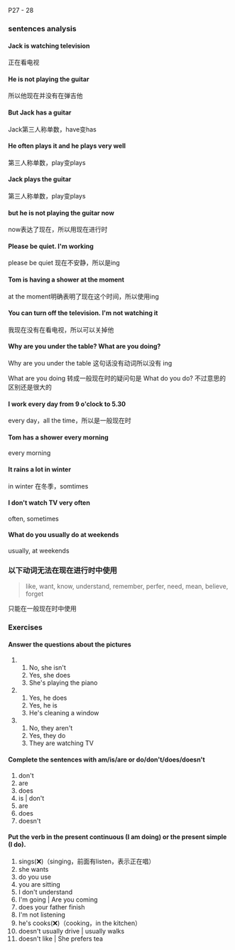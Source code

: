 P27 - 28

### sentences analysis

#### Jack is watching television

正在看电视

#### He is not playing the guitar

所以他现在并没有在弹吉他

#### But Jack has a guitar

Jack第三人称单数，have变has

#### He often plays it and he plays very well

第三人称单数，play变plays

#### Jack plays the guitar

第三人称单数，play变plays

#### but he is not playing the guitar now

now表达了现在，所以用现在进行时

#### Please be quiet. I'm working

please be quiet 现在不安静，所以是ing

#### Tom is having a shower at the moment

at the moment明确表明了现在这个时间，所以使用ing

#### You can turn off the television. I'm not watching it

我现在没有在看电视，所以可以关掉他

#### Why are you under the table? What are you doing?

Why are you under the table 这句话没有动词所以没有 ing

What are you doing 转成一般现在时的疑问句是 What do you do? 不过意思的区别还是很大的

#### I work every day from 9 o'clock to 5.30

every day，all the time，所以是一般现在时

#### Tom has a shower every morning

every morning

#### It rains a lot in winter

in winter 在冬季，somtimes

#### I don't watch TV very often

often, sometimes

#### What do you usually do at weekends

usually, at weekends



### 以下动词无法在现在进行时中使用

> like, want, know, understand, remember, perfer, need, mean, believe, forget

只能在一般现在时中使用



### Exercises

#### Answer the questions about the pictures

1. 
   1. No, she isn't
   2. Yes, she does
   3. She's playing the piano

2. 
   1. Yes, he does
   2. Yes, he is
   3. He's cleaning a window

3. 
   1. No, they aren't
   2. Yes, they do
   3. They are watching TV

#### Complete the sentences with am/is/are or do/don't/does/doesn't

1. don't
2. are
3. does
4. is | don't
5. are
6. does
7. doesn't

#### Put the verb in the present continuous (I am doing) or the present simple (I do).

1. sings(❌)（singing，前面有listen，表示正在唱）
2. she wants
3. do you use
4. you are sitting
5. I don't understand
6. I'm going | Are you coming
7. does your father finish
8. I'm not listening
9. he's cooks(❌)（cooking，in the kitchen）
10. doesn't usually drive | usually walks
11. doesn't like | She prefers tea

